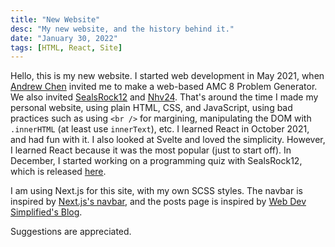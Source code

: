 ```yaml
---
title: "New Website"
desc: "My new website, and the history behind it."
date: "January 30, 2022"
tags: [HTML, React, Site]
---
```


Hello, this is my new website. I started web development in May 2021, when [Andrew Chen](https://github.com/actiniumn404) invited me to make a web-based AMC 8 Problem Generator. We also invited [SealsRock12](https://github.com/sealsrock12) and [Nhv24](https://github.com/nhv24). That's around the time I made my personal website, using plain HTML, CSS, and JavaScript, using bad practices such as using `<br />` for margining, manipulating the DOM with `.innerHTML` (at least use `innerText`), etc. I learned React in October 2021, and had fun with it. I also looked at Svelte and loved the simplicity. However, I learned React because it was the most popular (just to start off). In December, I started working on a programming quiz with SealsRock12, which is released [here](/projects).

I am using Next.js for this site, with my own SCSS styles. The navbar is inspired by [Next.js's navbar](https://nextjs.org/), and the posts page is inspired by [Web Dev Simplified's Blog](https://blog.webdevsimplified.com/).

Suggestions are appreciated.
